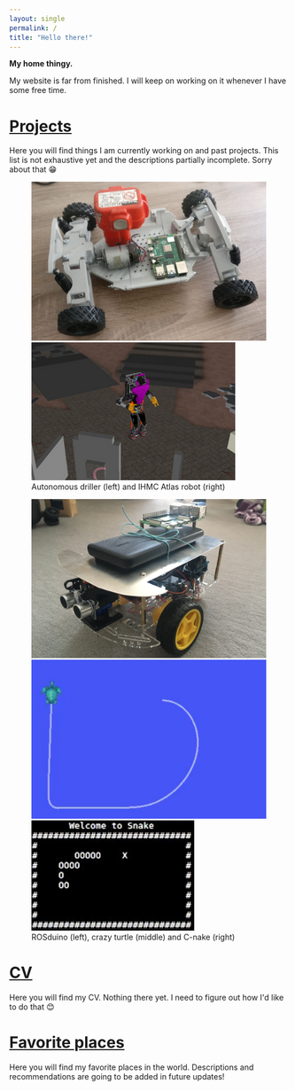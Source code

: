 ```yaml
---
layout: single
permalink: /
title: "Hello there!"
---
```

**My home thingy.**

My website is far from finished. I will keep on working on it whenever I have some free time.

# [Projects](https://www.fbjelonic.com/projects/autonomous_car/)

Here you will find things I am currently working on and past projects. This list is not exhaustive yet and the descriptions partially incomplete. Sorry about that :grin:

<figure class="half">
	<img src="/assets/images/auto_driller_full_teaser.jpg">
	<img src="/assets/images/atlas_teaser.png">
	<figcaption>Autonomous driller (left) and IHMC Atlas robot (right)</figcaption>
</figure>

<figure class="third">
	<img src="/assets/images/rosduino_full _teaser.jpg">
	<img src="/assets/images/crazy_turtle_teaser.png">
	<img src="/assets/images/cnake_teaser.png">
	<figcaption>ROSduino (left), crazy turtle (middle) and C-nake (right)</figcaption>
</figure>


# [CV](https://www.fbjelonic.com/curriculumvitae/)

Here you will find my CV. Nothing there yet. I need to figure out how I'd like to do that :blush:

# [Favorite places](https://www.fbjelonic.com/places/)

Here you will find my favorite places in the world. Descriptions and recommendations are going to be added in future updates!

